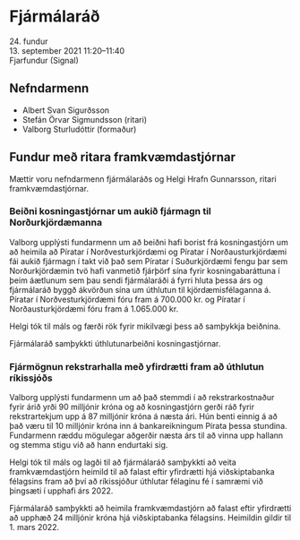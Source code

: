 # Fjármálaráð

24\. fundur  
13\. september 2021 11:20–11:40  
Fjarfundur (Signal)

## Nefndarmenn

* Albert Svan Sigurðsson
* Stefán Örvar Sigmundsson (ritari)
* Valborg Sturludóttir (formaður)

## Fundur með ritara framkvæmdastjórnar

Mættir voru nefndarmenn fjármálaráðs og Helgi Hrafn Gunnarsson, ritari framkvæmdastjórnar.

### Beiðni kosningastjórnar um aukið fjármagn til Norðurkjördæmanna

Valborg upplýsti fundarmenn um að beiðni hafi borist frá kosningastjórn um að heimila að Píratar í Norðvesturkjördæmi og Píratar í Norðausturkjördæmi fái aukið fjármagn í takt við það sem Píratar í Suðurkjördæmi fengu þar sem Norðurkjördæmin tvö hafi vanmetið fjárþörf sína fyrir kosningabaráttuna í þeim áætlunum sem þau sendi fjármálaráði á fyrri hluta þessa árs og fjármálaráð byggð ákvörðun sína um úthlutun til kjördæmisfélaganna á. Píratar í Norðvesturkjördæmi fóru fram á 700.000 kr. og Píratar í Norðausturkjördæmi fóru fram á 1.065.000 kr.

Helgi tók til máls og færði rök fyrir mikilvægi þess að samþykkja beiðnina.

Fjármálaráð samþykkti úthlutunarbeiðni kosningastjórnar.

### Fjármögnun rekstrarhalla með yfirdrætti fram að úthlutun ríkissjóðs

Valborg upplýsti fundarmenn um að það stemmdi í að rekstrarkostnaður fyrir árið yrði 90 milljónir króna og að kosningastjórn gerði ráð fyrir rekstrartekjum upp á 87 milljónir króna á næsta ári. Hún benti einnig á að það væru til 10 milljónir króna inn á bankareikningum Pírata þessa stundina. Fundarmenn ræddu mögulegar aðgerðir næsta árs til að vinna upp hallann og stemma stigu við að hann endurtaki sig.

Helgi tók til máls og lagði til að fjármálaráð samþykkti að veita framkvæmdastjórn heimild til að falast eftir yfirdrætti hjá viðskiptabanka félagsins fram að því að ríkissjóður úthlutar félaginu fé í samræmi við þingsæti í upphafi árs 2022.

Fjármálaráð samþykkti að heimila framkvæmdastjórn að falast eftir yfirdrætti að upphæð 24 milljónir króna hjá viðskiptabanka félagsins. Heimildin gildir til 1. mars 2022.